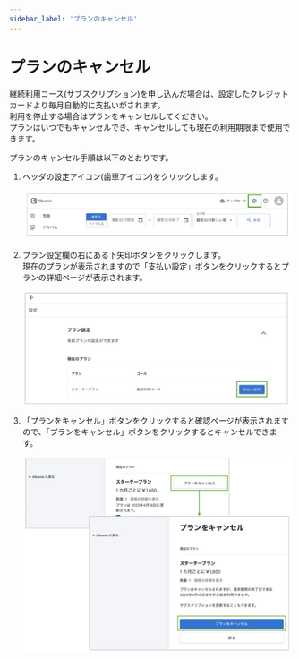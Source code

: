 ```yaml
---
sidebar_label: 'プランのキャンセル'
---
```


# プランのキャンセル
継続利用コース(サブスクリプション)を申し込んだ場合は、設定したクレジットカードより毎月自動的に支払いがされます。  
利用を停止する場合はプランをキャンセルしてください。  
プランはいつでもキャンセルでき、キャンセルしても現在の利用期限まで使用できます。  

プランのキャンセル手順は以下のとおりです。  

1. ヘッダの設定アイコン(歯車アイコン)をクリックします。

    ![設定](/img/docs/setting.jpg)

2. プラン設定欄の右にある下矢印ボタンをクリックします。  
   現在のプランが表示されますので「支払い設定」ボタンをクリックするとプランの詳細ページが表示されます。

    ![現在のプラン](/img/docs/current-plan.jpg)

3. 「プランをキャンセル」ボタンをクリックすると確認ページが表示されますので、「プランをキャンセル」ボタンをクリックするとキャンセルできます。  

    ![プランのキャンセル](/img/docs/cancel-plan.jpg)


